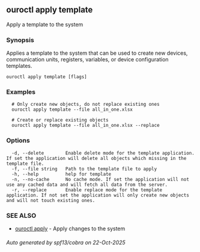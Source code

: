 ## ouroctl apply template

Apply a template to the system

### Synopsis

Applies a template to the system that can be used to create new devices, communication units, registers, variables, or device configuration templates.

```
ouroctl apply template [flags]
```

### Examples

```
  # Only create new objects, do not replace existing ones
  ouroctl apply template --file all_in_one.xlsx

  # Create or replace existing objects
  ouroctl apply template --file all_in_one.xlsx --replace
```

### Options

```
  -d, --delete        Enable delete mode for the template application. If set the application will delete all objects which missing in the template file.
  -f, --file string   Path to the template file to apply
  -h, --help          help for template
  -n, --no-cache      No cache mode. If set the application will not use any cached data and will fetch all data from the server.
  -r, --replace       Enable replace mode for the template application. If not set the application will only create new objects and will not touch existing ones.
```

### SEE ALSO

* [ouroctl apply](ouroctl_apply.md)	 - Apply changes to the system

###### Auto generated by spf13/cobra on 22-Oct-2025
